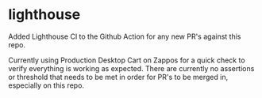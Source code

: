# lighthouse

Added Lighthouse CI to the Github Action for any new PR's against this repo.

Currently using Production Desktop Cart on Zappos for a quick check to verify everything is working as expected.  There are currently no assertions or threshold that needs to be met in order for PR's to be merged in, especially on this repo.
